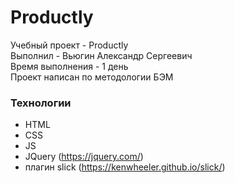 # Productly
Учебный проект - Productly <br/>
Выполнил - Вьюгин Александр Сергеевич <br/>
Время выполнения - 1 день <br/>
Проект написан по методологии БЭМ <br/>
### Технологии
- HTML
- CSS
- JS
- JQuery (https://jquery.com/)
- плагин slick (https://kenwheeler.github.io/slick/)
